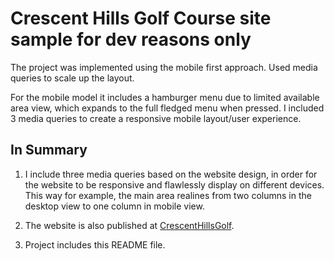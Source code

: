# Crescent Hills Golf Course site sample for dev reasons only

The project was implemented using the mobile first approach. Used media queries to scale up the layout.

For the mobile model it includes a hamburger menu due to limited available area view, which expands to the full fledged menu when pressed. I included 3 media queries to create a responsive mobile layout/user experience.

## In Summary

1. I include three media queries based on the website design, in order for the website to be responsive and flawlessly display on different devices. This way for example, the main area realines from two columns in the desktop view to one column in mobile view.

2. The website is also published at [CrescentHillsGolf]().

3. Project includes this README file.
